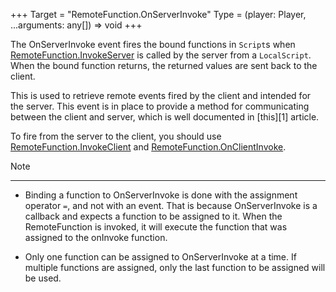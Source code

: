 +++
Target = "RemoteFunction.OnServerInvoke"
Type = (player: Player, ...arguments: any[]) => void
+++

The OnServerInvoke event fires the bound functions in `Script`s when [RemoteFunction.InvokeServer](https://developer.roblox.com/api-reference/function/RemoteFunction/InvokeServer) is called by the server from a `LocalScript`. When the bound function returns, the returned values are sent back to the client.This is used to retrieve remote events fired by the client and intended for the server. This event is in place to provide a method for communicating between the client and server, which is well documented in [this][1] article.To fire from the server to the client, you should use [RemoteFunction.InvokeClient](https://developer.roblox.com/api-reference/function/RemoteFunction/InvokeClient) and [RemoteFunction.OnClientInvoke](https://developer.roblox.com/api-reference/callback/RemoteFunction/OnClientInvoke).Note---------- - Binding a function to OnServerInvoke is done with the assignment operator `=`, and not with an event. That is because OnServerInvoke is a callback and expects a function to be assigned to it. When the RemoteFunction is invoked, it will execute the function that was assigned to the onInvoke function. - Only one function can be assigned to OnServerInvoke at a time. If multiple functions are assigned, only the last function to be assigned will be used.